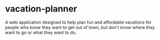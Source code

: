 # vacation-planner
A web application designed to help plan fun and affordable vacations for people who know they want to get out of town, but don't know where they want to go or what they want to do.
